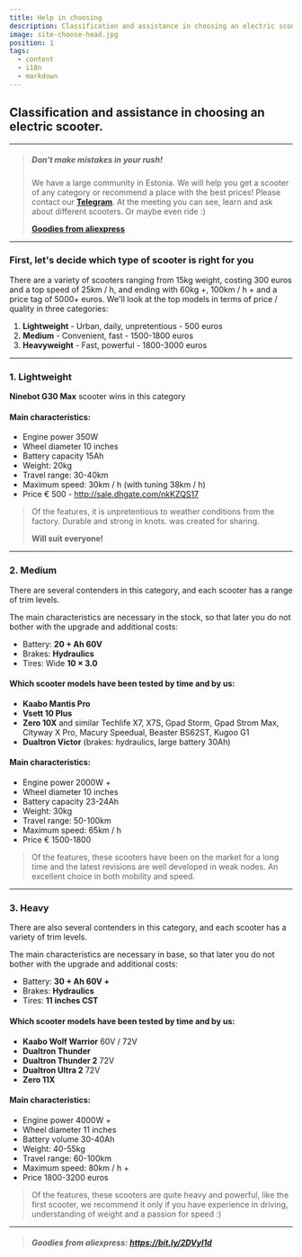 ```yaml
---
title: Help in choosing
description: Classification and assistance in choosing an electric scooter.
image: site-choose-head.jpg
position: 1
tags:
  - content
  - i18n
  - markdown
---
```


## Classification and assistance in choosing an electric scooter.

<markdown-image class = "w-150 mt-3" src = "site-choose-head.jpg" alt = "Tuning, upgrades and parts"> </markdown-image>

***

> ##### Don't make mistakes in your rush!
>
> We have a large community in Estonia. We will help you get a scooter of any category or recommend a place with the best prices! Please contact our [**Telegram**](https://t.me/electrotallinn). At the meeting you can see, learn and ask about different scooters. Or maybe even ride :)
>
> [**Goodies from aliexpress**](https://bit.ly/2DVyl1d)

***

### First, let's decide which type of scooter is right for you

There are a variety of scooters ranging from 15kg weight, costing 300 euros and a top speed of 25km / h, and ending with 60kg +, 100km / h + and a price tag of 5000+ euros. We'll look at the top models in terms of price / quality in three categories:

1. **Lightweight** - Urban, daily, unpretentious - 500 euros
2. **Medium** - Convenient, fast - 1500-1800 euros
3. **Heavyweight** - Fast, powerful - 1800-3000 euros

***

### 1. **Lightweight**

**Ninebot G30 Max** scooter wins in this category

<markdown-image class = "my-3" caption = "Ninebot G30 Max" src = "transport/max-g30.jpg" alt="Tuning, upgrade and parts"></markdown-image>

#### Main characteristics:

- Engine power 350W
- Wheel diameter 10 inches
- Battery capacity 15Ah
- Weight: 20kg
- Travel range: 30-40km
- Maximum speed: 30km / h (with tuning 38km / h)
- Price € 500 - http://sale.dhgate.com/nkKZQS17

> Of the features, it is unpretentious to weather conditions from the factory. Durable and strong in knots. was created for sharing.
>
> **Will suit everyone!**

***

### 2. **Medium**

There are several contenders in this category, and each scooter has a range of trim levels.

The main characteristics are necessary in the stock, so that later you do not bother with the upgrade and additional costs:

- Battery: **20 + Ah 60V**
- Brakes: **Hydraulics**
- Tires: Wide **10 × 3.0**

<div class="w-150 text-center">
  <markdown-image class = "w-49 d-inline-grid mb-1" caption = "Dualtron Victor" src = "transport/dualtron-victor.jpg" alt = "Dualtron Victor"></markdown-image>
  <markdown-image class = "w-49 d-inline-grid mb-1" caption = "Zero 10X" src = "transport/zero-10x.jpg" alt = "Zero 10X"></markdown-image>
  <markdown-image class = "w-49 d-inline-grid mb-1" caption = "Vsett 10 Plus" src = "transport/vsett-10-plus.jpg" alt = "Vsett 10 Plus"></markdown-image>
  <markdown-image class = "w-49 d-inline-grid mb-3" caption = "Kaabo Mantis Pro" src = "transport/kaabo-mantis-pro.jpg" alt = "Kaabo Mantis Pro"></markdown-image>
</div>

#### Which scooter models have been tested by time and by us:

- **Kaabo Mantis Pro**
- **Vsett 10 Plus**
- **Zero 10X** and similar Techlife X7, X7S, Gpad Storm, Gpad Strom Max, Cityway X Pro, Macury Speedual, Beaster BS62ST, Kugoo G1
- **Dualtron Victor** (brakes: hydraulics, large battery 30Ah)

#### Main characteristics:

- Engine power 2000W +
- Wheel diameter 10 inches
- Battery capacity 23-24Ah
- Weight: 30kg
- Travel range: 50-100km
- Maximum speed: 65km / h
- Price € 1500-1800

> Of the features, these scooters have been on the market for a long time and the latest revisions are well developed in weak nodes. An excellent choice in both mobility and speed.

***

### 3. **Heavy**

There are also several contenders in this category, and each scooter has a variety of trim levels.

The main characteristics are necessary in base, so that later you do not bother with the upgrade and additional costs:

- Battery: **30 + Ah 60V +**
- Brakes: **Hydraulics**
- Tires: **11 inches CST**

<div class="w-150 text-center">
  <markdown-image class = "w-49 d-inline-grid mb-1" caption = "Dualtron Thunder" src = "transport/dualtron-thunder.jpg" alt = "Dualtron Thunder"></markdown-image>
  <markdown-image class = "w-49 d-inline-grid mb-1" caption = "Kaabo Wolf Warriror" src = "transport/kaabo-wolf-warrior.jpg" alt = "Kaabo Wolf Warriror"></markdown-image>
  <markdown-image class = "w-49 d-inline-grid mb-1" caption = "Dualtron Ultra 2 72v" src = "transport/dualtron-ultra-2.jpg" alt = "Dualtron Ultra 2 72v"></markdown-image>
  <markdown-image class = "w-49 d-inline-grid mb-3" caption = "Zero 11X" src = "transport/zero-11x.jpg" alt = "Zero 11X"> </markdown-image>
</div>

#### Which scooter models have been tested by time and by us:

- **Kaabo Wolf Warrior** 60V / 72V
- **Dualtron Thunder**
- **Dualtron Thunder 2** 72V
- **Dualtron Ultra 2** 72V
- **Zero 11X**

#### Main characteristics:

- Engine power 4000W +
- Wheel diameter 11 inches
- Battery volume 30-40Ah
- Weight: 40-55kg
- Travel range: 60-100km
- Maximum speed: 80km / h +
- Price 1800-3200 euros

> Of the features, these scooters are quite heavy and powerful, like the first scooter, we recommend it only if you have experience in driving, understanding of weight and a passion for speed :)

***

> ##### Goodies from aliexpress: https://bit.ly/2DVyl1d